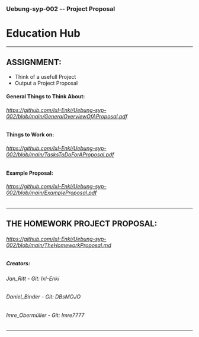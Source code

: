 ### Uebung-syp-002  --  Project Proposal

# Education Hub

---------------------------------
## ASSIGNMENT:
  - Think of a usefull Project
  - Output a Project Proposal
#### General Things to Think About: 
###### https://github.com/IxI-Enki/Uebung-syp-002/blob/main/GeneralOverviewOfAProposal.pdf
#### Things to Work on:
###### https://github.com/IxI-Enki/Uebung-syp-002/blob/main/TasksToDoForAProposal.pdf
#### Example Proposal:
###### https://github.com/IxI-Enki/Uebung-syp-002/blob/main/ExampleProposal.pdf

---------------------------------

## THE HOMEWORK PROJECT PROPOSAL:
###### https://github.com/IxI-Enki/Uebung-syp-002/blob/main/TheHomeworkProposal.md
##### Creators: 
######    Jan_Ritt        - Git: IxI-Enki
######    Daniel_Binder   - Git: DBsMOJO
######    Imre_Obermüller - Git: Imre7777

---------------------------------




